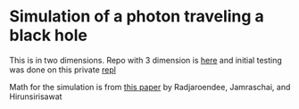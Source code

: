 # Simulation of a photon traveling a black hole
This is in two dimensions. Repo with 3 dimension is [here](https://github.com/TODO) and initial testing was done on this private [repl](https://9e7b7783-2b54-4986-8c41-8888cce4c3c4-00-2va5xfvzjtlqq.worf.replit.dev/)

Math for the simulation is from [this paper](https://iopscience.iop.org/article/10.1088/1742-6596/2653/1/012024) by Radjaroendee, Jamraschai, and Hirunsirisawat
